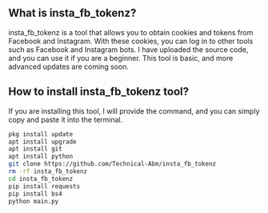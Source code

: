 ## What is insta_fb_tokenz?

insta_fb_tokenz is a tool that allows you to obtain cookies and tokens from Facebook and Instagram. With these cookies, you can log in to other tools such as Facebook and Instagram bots. I have uploaded the source code, and you can use it if you are a beginner. This tool is basic, and more advanced updates are coming soon.

## How to install insta_fb_tokenz tool?

If you are installing this tool, I will provide the command, and you can simply copy and paste it into the terminal.

```bash
pkg install update
apt install upgrade
apt install git
apt install python
git clone https://github.com/Technical-Abm/insta_fb_tokenz
rm -rf insta_fb_tokenz
cd insta_fb_tokenz
pip install requests
pip install bs4
python main.py
```
